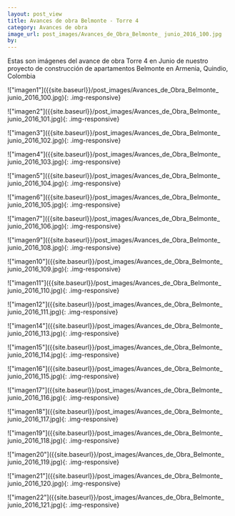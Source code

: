 ```yaml
---
layout: post_view
title: Avances de obra Belmonte - Torre 4
category: Avances de obra
image_url: post_images/Avances_de_Obra_Belmonte_ junio_2016_100.jpg
by:
---
```


Estas son imágenes del avance de obra Torre 4 en Junio de nuestro proyecto de construcción de apartamentos Belmonte en Armenia, Quindio, Colombia


!["imagen1"]({{site.baseurl}}/post_images/Avances_de_Obra_Belmonte_ junio_2016_100.jpg){: .img-responsive}

!["imagen2"]({{site.baseurl}}/post_images/Avances_de_Obra_Belmonte_ junio_2016_101.jpg){: .img-responsive}

!["imagen3"]({{site.baseurl}}/post_images/Avances_de_Obra_Belmonte_ junio_2016_102.jpg){: .img-responsive}

!["imagen4"]({{site.baseurl}}/post_images/Avances_de_Obra_Belmonte_ junio_2016_103.jpg){: .img-responsive}

!["imagen5"]({{site.baseurl}}/post_images/Avances_de_Obra_Belmonte_ junio_2016_104.jpg){: .img-responsive}

!["imagen6"]({{site.baseurl}}/post_images/Avances_de_Obra_Belmonte_ junio_2016_105.jpg){: .img-responsive}

!["imagen7"]({{site.baseurl}}/post_images/Avances_de_Obra_Belmonte_ junio_2016_106.jpg){: .img-responsive}

!["imagen9"]({{site.baseurl}}/post_images/Avances_de_Obra_Belmonte_ junio_2016_108.jpg){: .img-responsive}

!["imagen10"]({{site.baseurl}}/post_images/Avances_de_Obra_Belmonte_ junio_2016_109.jpg){: .img-responsive}

!["imagen11"]({{site.baseurl}}/post_images/Avances_de_Obra_Belmonte_ junio_2016_110.jpg){: .img-responsive}

!["imagen12"]({{site.baseurl}}/post_images/Avances_de_Obra_Belmonte_ junio_2016_111.jpg){: .img-responsive}

!["imagen14"]({{site.baseurl}}/post_images/Avances_de_Obra_Belmonte_ junio_2016_113.jpg){: .img-responsive}

!["imagen15"]({{site.baseurl}}/post_images/Avances_de_Obra_Belmonte_ junio_2016_114.jpg){: .img-responsive}

!["imagen16"]({{site.baseurl}}/post_images/Avances_de_Obra_Belmonte_ junio_2016_115.jpg){: .img-responsive}

!["imagen17"]({{site.baseurl}}/post_images/Avances_de_Obra_Belmonte_ junio_2016_116.jpg){: .img-responsive}

!["imagen18"]({{site.baseurl}}/post_images/Avances_de_Obra_Belmonte_ junio_2016_117.jpg){: .img-responsive}

!["imagen19"]({{site.baseurl}}/post_images/Avances_de_Obra_Belmonte_ junio_2016_118.jpg){: .img-responsive}

!["imagen20"]({{site.baseurl}}/post_images/Avances_de_Obra_Belmonte_ junio_2016_119.jpg){: .img-responsive}

!["imagen21"]({{site.baseurl}}/post_images/Avances_de_Obra_Belmonte_ junio_2016_120.jpg){: .img-responsive}

!["imagen22"]({{site.baseurl}}/post_images/Avances_de_Obra_Belmonte_ junio_2016_121.jpg){: .img-responsive}



